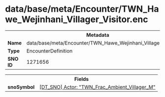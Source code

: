 <h1>data/base/meta/Encounter/TWN_Hawe_Wejinhani_Villager_Visitor.enc</h1><table><tr><th colspan="100%">Metadata</th></tr><tr><td><b>Name</b></td><td>data/base/meta/Encounter/TWN_Hawe_Wejinhani_Villager_Visitor.enc</td></tr><tr><td><b>Type</b></td><td>EncounterDefinition</td></tr><tr><td><b>SNO ID</b></td><td>1271656</td></tr></table>

<table><tr><th colspan="100%">Fields</th></tr><tr><td><b>snoSymbol</b></td><td><a href="..\Actor\TWN_Frac_Ambient_Villager_M.acr">[DT_SNO] Actor: "TWN_Frac_Ambient_Villager_M"</a></td></tr></table>

